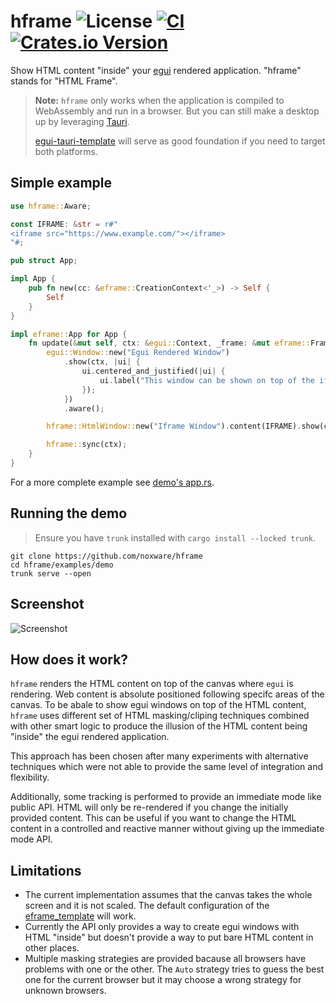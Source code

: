 # hframe ![License](https://img.shields.io/badge/License-MIT%2FApache%202.0-blue) [![CI](https://github.com/noxware/hframe/actions/workflows/rust.yml/badge.svg)](https://github.com/noxware/hframe/actions/workflows/rust.yml) [![Crates.io Version](https://img.shields.io/crates/v/hframe)](https://crates.io/crates/hframe)

Show HTML content "inside" your [egui](https://github.com/emilk/egui) rendered application. "hframe" stands for "HTML Frame".

> **Note:** `hframe` only works when the application is compiled to WebAssembly and run in a browser. But you can still make a desktop up by leveraging [Tauri](https://tauri.app/).
>
> [egui-tauri-template](https://github.com/noxware/egui-tauri-template)
> will serve as good foundation if you need to target both platforms.

## Simple example

```rust
use hframe::Aware;

const IFRAME: &str = r#"
<iframe src="https://www.example.com/"></iframe>
"#;

pub struct App;

impl App {
    pub fn new(cc: &eframe::CreationContext<'_>) -> Self {
        Self
    }
}

impl eframe::App for App {
    fn update(&mut self, ctx: &egui::Context, _frame: &mut eframe::Frame) {
        egui::Window::new("Egui Rendered Window")
            .show(ctx, |ui| {
                ui.centered_and_justified(|ui| {
                    ui.label("This window can be shown on top of the iframe thanks to `.aware()`");
                });
            })
            .aware();

        hframe::HtmlWindow::new("Iframe Window").content(IFRAME).show(ctx);

        hframe::sync(ctx);
    }
}
```

For a more complete example see [demo's app.rs](https://github.com/noxware/hframe/blob/master/examples/demo/src/app.rs).

## Running the demo

> Ensure you have `trunk` installed with `cargo install --locked trunk`.

```
git clone https://github.com/noxware/hframe
cd hframe/examples/demo
trunk serve --open
```

## Screenshot

![Screenshot](https://github.com/noxware/hframe/assets/7684329/bde21df4-697c-4255-b2c5-732d5b72ea0b)

## How does it work?

`hframe` renders the HTML content on top of the canvas where `egui` is rendering. Web content is absolute positioned following specifc areas of the canvas. To be
abale to show egui windows on top of the HTML content, `hframe` uses different set
of HTML masking/cliping techniques combined with other smart logic to produce the
illusion of the HTML content being "inside" the egui rendered application.

This approach has been chosen after many experiments with alternative techniques
which were not able to provide the same level of integration and flexibility.

Additionally, some tracking is performed to provide an immediate mode like public
API. HTML will only be re-rendered if you change the initially provided content. This
can be useful if you want to change the HTML content in a controlled and reactive
manner without giving up the immediate mode API.

## Limitations

- The current implementation assumes that the canvas takes the whole screen and
  it is not scaled. The default configuration of the [eframe_template](https://github.com/emilk/eframe_template) will work.
- Currently the API only provides a way to create egui windows with HTML "inside"
  but doesn't provide a way to put bare HTML content in other places.
- Multiple masking strategies are provided bacause all browsers have problems with
  one or the other. The `Auto` strategy tries to guess the best one for the current
  browser but it may choose a wrong strategy for unknown browsers.
